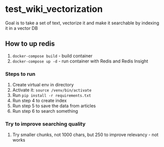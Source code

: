 # test_wiki_vectorization
Goal is to take a set of text, vectorize it and make it searchable by indexing it in a vector DB

## How to up redis
1. `docker-compose build` - build container
2. `docker-compose up -d` - run  container with Redis and Redis Insight

### Steps to run
1. Create virtual env in directory
2. Activate it: `source /venv/bin/activate`
3. Run `pip install -r requirements.txt`
4. Run step 4 to create index
5. Run step 5 to save the data from articles
6. Run step 6 to search something

### Try to improve searching quality
1. Try smaller chunks, not 1000 chars, but 250 to improve relevancy - not works
